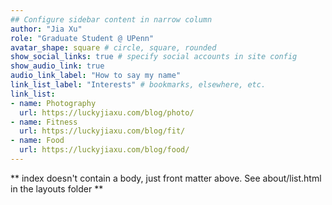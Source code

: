 ```yaml
---
## Configure sidebar content in narrow column
author: "Jia Xu"
role: "Graduate Student @ UPenn"
avatar_shape: square # circle, square, rounded
show_social_links: true # specify social accounts in site config
show_audio_link: true
audio_link_label: "How to say my name"
link_list_label: "Interests" # bookmarks, elsewhere, etc.
link_list:
- name: Photography
  url: https://luckyjiaxu.com/blog/photo/
- name: Fitness
  url: https://luckyjiaxu.com/blog/fit/
- name: Food
  url: https://luckyjiaxu.com/blog/food/
---
```


** index doesn't contain a body, just front matter above.
See about/list.html in the layouts folder **
